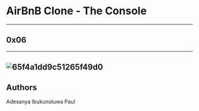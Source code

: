 # AirBnB Clone - The Console
---
## 0x06
-----
![65f4a1dd9c51265f49d0](https://github.com/paulkelvin/AirBnB_clone_v4/assets/85158665/ac4e3040-4661-4b48-bfbc-9c5fdd6d49c5)
-----

## Authors
Adesanya Ibukunoluwa Paul
